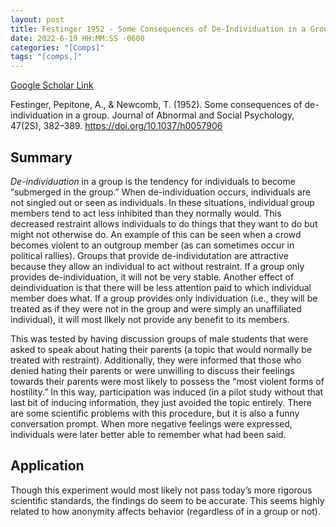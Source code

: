 ```yaml
---
layout: post
title: Festinger 1952 - Some Consequences of De-Individuation in a Group
date: 2022-6-19 HH:MM:SS -0600
categories: "[Comps]"
tags: "[comps,]"
---
```

[Google Scholar Link](https://scholar.google.com/scholar?hl=en&as_sdt=0%2C45&as_vis=1&q=Some+Consequences+of+De-individuation+in+a+Group.&btnG=)

Festinger, Pepitone, A., & Newcomb, T. (1952). Some consequences of de-individuation in a group. Journal of Abnormal and Social Psychology, 47(2S), 382–389. https://doi.org/10.1037/h0057906


## Summary
_De-individuation_ in a group is the tendency for individuals to become “submerged in the group.”  When de-individuation occurs, individuals are not singled out or seen as individuals.  In these situations, individual group members tend to act less inhibited than they normally would.  This decreased restraint allows individuals to do things that they want to do but might not otherwise do.  An example of this can be seen when a crowd becomes violent to an outgroup member (as can sometimes occur in political rallies).  Groups that provide de-individutation are attractive because they allow an individual to act without restraint.  If a group only provides de-individuation, it will not be very stable.  Another effect of deindividuation is that there will be less attention paid to which individual member does what.  If a group provides only individuation (i.e., they will be treated as if they were not in the group and were simply an unaffiliated individual), it will most likely not provide any benefit to its members.

This was tested by having discussion groups of male students that were asked to speak about hating their parents (a topic that would normally be treated with restraint).  Additionally, they were informed that those who denied hating their parents or were unwilling to discuss their feelings towards their parents were most likely to possess the “most violent forms of hostility.”  In this way, participation was induced (in a pilot study without that last bit of inducing information, they just avoided the topic entirely.  There are some scientific problems with this procedure, but it is also a funny conversation prompt.  When more negative feelings were expressed, individuals were later better able to remember what had been said.

## Application
Though this experiment would most likely not pass today’s more rigorous scientific standards, the findings do seem to be accurate.  This seems highly related to how anonymity affects behavior (regardless of in a group or not).
